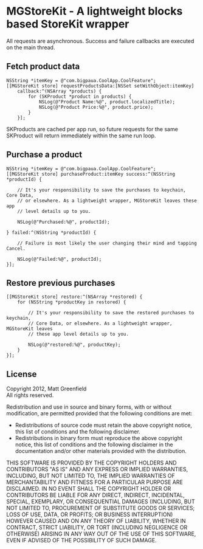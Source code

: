 # MGStoreKit - A lightweight blocks based StoreKit wrapper

All requests are asynchronous. Success and failure callbacks are executed on the main thread.

## Fetch product data

```objc
NSString *itemKey = @"com.bigpaua.CoolApp.CoolFeature";
[[MGStoreKit store] requestProductsData:[NSSet setWithObject:itemKey]
    callback:^(NSArray *products) {
        for (SKProduct *product in products) {
            NSLog(@"Product Name:%@", product.localizedTitle);
            NSLog(@"Product Price:%@", product.price);
        }
    }];
```

SKProducts are cached per app run, so future requests for the same SKProduct will return immediately within the same run loop. 

## Purchase a product

```objc
NSString *itemKey = @"com.bigpaua.CoolApp.CoolFeature";
[[MGStoreKit store] purchaseProduct:itemKey success:^(NSString *productId) {

    // It's your responsibility to save the purchases to keychain, Core Data, 
    // or elsewhere. As a lightweight wrapper, MGStoreKit leaves these app 
    // level details up to you.
    
    NSLog(@"Purchased:%@", productId);

} failed:^(NSString *productId) {

    // Failure is most likely the user changing their mind and tapping Cancel.
    
    NSLog(@"Failed:%@", productId);
}];
```

## Restore previous purchases

```objc
[[MGStoreKit store] restore:^(NSArray *restored) {
    for (NSString *productKey in restored) {

        // It's your responsibility to save the restored purchases to keychain, 
        // Core Data, or elsewhere. As a lightweight wrapper, MGStoreKit leaves 
        // these app level details up to you.

        NSLog(@"restored:%@", productKey);
    }
}];
```

## License

Copyright 2012, Matt Greenfield  
All rights reserved.

Redistribution and use in source and binary forms, with or without modification, are permitted provided that the following conditions are met:

* Redistributions of source code must retain the above copyright notice, this
 list of conditions and the following disclaimer.
* Redistributions in binary form must reproduce the above copyright notice,
 this list of conditions and the following disclaimer in the documentation 
 and/or other materials provided with the distribution.

THIS SOFTWARE IS PROVIDED BY THE COPYRIGHT HOLDERS AND CONTRIBUTORS "AS IS" AND ANY EXPRESS OR IMPLIED WARRANTIES, INCLUDING, BUT NOT LIMITED TO, THE IMPLIED WARRANTIES OF MERCHANTABILITY AND FITNESS FOR A PARTICULAR PURPOSE ARE DISCLAIMED. IN NO EVENT SHALL THE COPYRIGHT HOLDER OR CONTRIBUTORS BE LIABLE FOR ANY DIRECT, INDIRECT, INCIDENTAL, SPECIAL, EXEMPLARY, OR CONSEQUENTIAL DAMAGES (INCLUDING, BUT NOT LIMITED TO, PROCUREMENT OF SUBSTITUTE GOODS OR SERVICES; LOSS OF USE, DATA, OR PROFITS; OR BUSINESS INTERRUPTION) HOWEVER CAUSED AND ON ANY THEORY OF LIABILITY, WHETHER IN CONTRACT, STRICT LIABILITY, OR TORT (INCLUDING NEGLIGENCE OR OTHERWISE) ARISING IN ANY WAY OUT OF THE USE OF THIS SOFTWARE, EVEN IF ADVISED OF THE POSSIBILITY OF SUCH DAMAGE.
